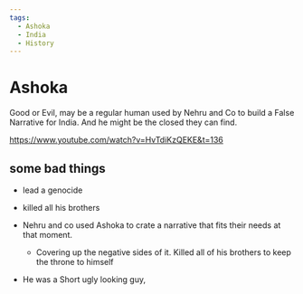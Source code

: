 ```yaml
---
tags:
  - Ashoka
  - India
  - History
---
```


# Ashoka

Good or Evil, may be a regular human used by Nehru and Co to build a False Narrative for India. And he might be the closed they can find.

https://www.youtube.com/watch?v=HvTdiKzQEKE&t=136

## some bad things

- lead a genocide

- killed all his brothers

- Nehru and co used Ashoka to crate a narrative that fits their needs at that moment.

  - Covering up the negative sides of it.
    Killed all of his brothers to keep the throne to himself

- He was a Short ugly looking guy,
